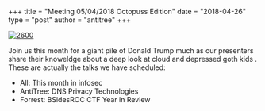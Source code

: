+++
title =  "Meeting 05/04/2018 Octopuss Edition"
date = "2018-04-26"
type = "post"
author = "antitree"
+++

[![2600](/images/2600_octopuss.png)](/images/2600_octopuss.png)

Join us this month for a giant pile of Donald Trump much as our
presenters share their knoweldge about a deep look at cloud and
depressed goth kids . These are actually the talks we have scheduled:

* All: This month in infosec
* AntiTree: DNS Privacy Technologies
* Forrest: BSidesROC CTF Year in Review

